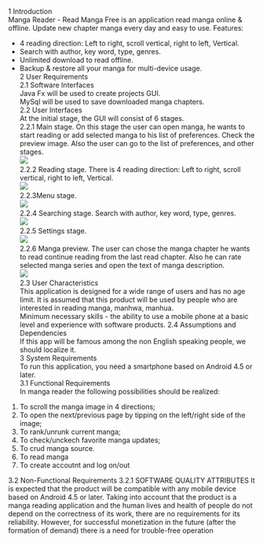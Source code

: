 1 Introduction       
Manga Reader - Read Manga Free is an application read manga online & offline. Update new chapter manga every day and easy to use.
Features:    
- 4 reading direction: Left to right, scroll vertical, right to left, Vertical.   
- Search with author, key word, type, genres.    
- Unlimited download to read offline.    
- Backup & restore all your manga for multi-device usage.      
2 User Requirements    
2.1 Software Interfaces    
Java Fx will be used to create projects GUI.    
MySql will be used to save downloaded manga chapters.      
2.2 User Interfaces      
At the initial stage, the GUI will consist of 6 stages.   
2.2.1 Main stage. On this stage the user can open manga, he wants to start reading or add selected manga to his list of preferences.   Check the preview image. Also the user can go to the list of preferences, and other stages.   
![](MockUps/images/main%20stage.png)    
2.2.2 Reading stage. There is 4 reading direction: Left to right, scroll vertical, right to left, Vertical.   
![](MockUps/images/manga%20preview.png)    
2.2.3Menu stage.   
![](MockUps/images/menu.png)       
2.2.4 Searching stage. Search with author, key word, type, genres.    
![](MockUps/images/readig.png)     
2.2.5 Settings stage.          
![](MockUps/images/search.png)      
2.2.6 Manga preview. The user can chose the manga chapter he wants to read continue reading from the last read chapter. Also he can rate selected manga series and open the text of manga description.      
![](MockUps/images/settings.png)    
2.3 User Characteristics    
This application is designed for a wide range of users and has no age limit. It is assumed that this product will be used by people who are interested in reading manga, manhwa, manhua.  
Minimum necessary skills - the ability to use a mobile phone at a basic level and experience with software products.
2.4 Assumptions and Dependencies   
If this app will be famous among the non English speaking people, we should localize it.   
3 System Requirements   
To run this application, you need a smartphone based on Android 4.5 or later.   
3.1 Functional Requirements   
In manga reader the following possibilities should be realized:   
1.	To scroll the manga image in 4 directions;   
2.	To open the next/previous page by tipping on the left/right side of the image;   
3.	To rank/unrunk current manga;    
4.	To check/unckech favorite manga updates;     
5.	To crud manga source.
6. To read manga
7. To create accoutnt and log on/out

3.2 Non-Functional Requirements
3.2.1 SOFTWARE QUALITY ATTRIBUTES
It is expected that the product will be compatible with any mobile device based on Android 4.5 or later. Taking into account that the product is a manga reading application and the human lives and health of people do not depend on the correctness of its work, there are no requirements for its reliability. However, for successful monetization in the future (after the formation of demand) there is a need for trouble-free operation

